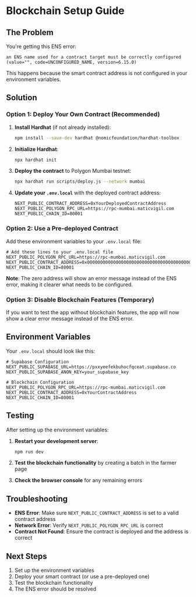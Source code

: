 # Blockchain Setup Guide

## The Problem
You're getting this ENS error:
```
an ENS name used for a contract target must be correctly configured (value="", code=UNCONFIGURED_NAME, version=6.15.0)
```

This happens because the smart contract address is not configured in your environment variables.

## Solution

### Option 1: Deploy Your Own Contract (Recommended)

1. **Install Hardhat** (if not already installed):
   ```bash
   npm install --save-dev hardhat @nomicfoundation/hardhat-toolbox
   ```

2. **Initialize Hardhat**:
   ```bash
   npx hardhat init
   ```

3. **Deploy the contract** to Polygon Mumbai testnet:
   ```bash
   npx hardhat run scripts/deploy.js --network mumbai
   ```

4. **Update your `.env.local`** with the deployed contract address:
   ```env
   NEXT_PUBLIC_CONTRACT_ADDRESS=0xYourDeployedContractAddress
   NEXT_PUBLIC_POLYGON_RPC_URL=https://rpc-mumbai.maticvigil.com
   NEXT_PUBLIC_CHAIN_ID=80001
   ```

### Option 2: Use a Pre-deployed Contract

Add these environment variables to your `.env.local` file:

```env
# Add these lines to your .env.local file
NEXT_PUBLIC_POLYGON_RPC_URL=https://rpc-mumbai.maticvigil.com
NEXT_PUBLIC_CONTRACT_ADDRESS=0x0000000000000000000000000000000000000000
NEXT_PUBLIC_CHAIN_ID=80001
```

**Note**: The zero address will show an error message instead of the ENS error, making it clearer what needs to be configured.

### Option 3: Disable Blockchain Features (Temporary)

If you want to test the app without blockchain features, the app will now show a clear error message instead of the ENS error.

## Environment Variables

Your `.env.local` should look like this:

```env
# Supabase Configuration
NEXT_PUBLIC_SUPABASE_URL=https://pxxyeefekbuhocfqceat.supabase.co
NEXT_PUBLIC_SUPABASE_ANON_KEY=your_supabase_key

# Blockchain Configuration
NEXT_PUBLIC_POLYGON_RPC_URL=https://rpc-mumbai.maticvigil.com
NEXT_PUBLIC_CONTRACT_ADDRESS=0xYourContractAddress
NEXT_PUBLIC_CHAIN_ID=80001
```

## Testing

After setting up the environment variables:

1. **Restart your development server**:
   ```bash
   npm run dev
   ```

2. **Test the blockchain functionality** by creating a batch in the farmer page

3. **Check the browser console** for any remaining errors

## Troubleshooting

- **ENS Error**: Make sure `NEXT_PUBLIC_CONTRACT_ADDRESS` is set to a valid contract address
- **Network Error**: Verify `NEXT_PUBLIC_POLYGON_RPC_URL` is correct
- **Contract Not Found**: Ensure the contract is deployed and the address is correct

## Next Steps

1. Set up the environment variables
2. Deploy your smart contract (or use a pre-deployed one)
3. Test the blockchain functionality
4. The ENS error should be resolved
